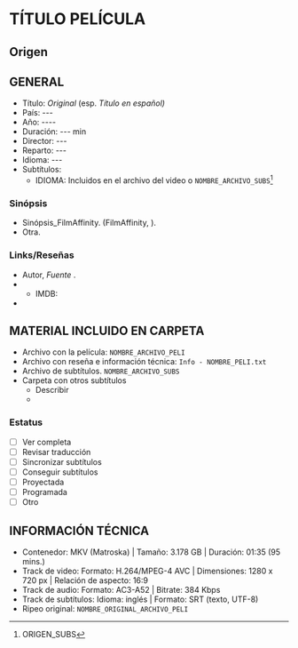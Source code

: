 TÍTULO PELÍCULA
===============

## Origen

<FUENTE>

## GENERAL

* Título: _Original_ (esp. _Título en español)_
* País: ---
* Año: ----
* Duración: --- min
* Director: ---
* Reparto: ---
* Idioma: ---
* Subtítulos: 
    - IDIOMA: Incluidos en el archivo del video o `NOMBRE_ARCHIVO_SUBS`[^1]

[^1]: ORIGEN_SUBS

### Sinópsis

* Sinópsis_FilmAffinity. (FilmAffinity, <LINK>).
* Otra.

### Links/Reseñas

* Autor, _Fuente_ <LINK>.
* * IMDB: <LINK>
* <LINK>

## MATERIAL INCLUIDO EN CARPETA

* Archivo con la película: `NOMBRE_ARCHIVO_PELI`
* Archivo con reseña e información técnica: `Info - NOMBRE_PELI.txt`
* Archivo de subtítulos. `NOMBRE_ARCHIVO_SUBS`
* Carpeta con otros subtítulos
    - Describir
    - 

### Estatus

- [ ] Ver completa
- [ ] Revisar traducción
- [ ] Sincronizar subtítulos
- [ ] Conseguir subtítulos
- [ ] Proyectada
- [ ] Programada
- [ ] Otro

## INFORMACIÓN TÉCNICA

* Contenedor: MKV (Matroska) | Tamaño: 3.178 GB | Duración: 01:35 (95 mins.)
* Track de video: Formato: H.264/MPEG-4 AVC | Dimensiones: 1280 x 720 px | Relación de aspecto: 16:9
* Track de audio: Formato: AC3-A52 | Bitrate: 384 Kbps
* Track de subtítulos: Idioma: inglés | Formato: SRT (texto, UTF-8)
* Ripeo original: `NOMBRE_ORIGINAL_ARCHIVO_PELI`
